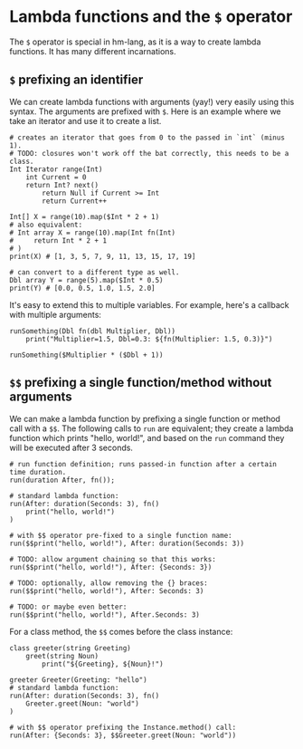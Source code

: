 # Lambda functions and the `$` operator

The `$` operator is special in hm-lang, as it is a way to create
lambda functions.  It has many different incarnations.

## `$` prefixing an identifier

We can create lambda functions with arguments (yay!) very easily using
this syntax.  The arguments are prefixed with `$`.  Here is an example
where we take an iterator and use it to create a list.

```
# creates an iterator that goes from 0 to the passed in `int` (minus 1).
# TODO: closures won't work off the bat correctly, this needs to be a class.
Int Iterator range(Int)
    int Current = 0
    return Int? next()
        return Null if Current >= Int
        return Current++

Int[] X = range(10).map($Int * 2 + 1)
# also equivalent:
# Int array X = range(10).map(Int fn(Int)
#     return Int * 2 + 1
# )
print(X) # [1, 3, 5, 7, 9, 11, 13, 15, 17, 19]

# can convert to a different type as well.
Dbl array Y = range(5).map($Int * 0.5)
print(Y) # [0.0, 0.5, 1.0, 1.5, 2.0]
```

It's easy to extend this to multiple variables.  For example, here's
a callback with multiple arguments:

```
runSomething(Dbl fn(dbl Multiplier, Dbl))
    print("Multiplier=1.5, Dbl=0.3: ${fn(Multiplier: 1.5, 0.3)}")

runSomething($Multiplier * ($Dbl + 1))
```

## `$$` prefixing a single function/method without arguments

We can make a lambda function by prefixing a single function or
method call with a `$$`.  The following calls to `run` are equivalent;
they create a lambda function which prints "hello, world!", and based
on the `run` command they will be executed after 3 seconds.

```
# run function definition; runs passed-in function after a certain time duration.
run(duration After, fn());

# standard lambda function:
run(After: duration(Seconds: 3), fn()
    print("hello, world!")
)

# with $$ operator pre-fixed to a single function name:
run($$print("hello, world!"), After: duration(Seconds: 3))

# TODO: allow argument chaining so that this works:
run($$print("hello, world!"), After: {Seconds: 3})

# TODO: optionally, allow removing the {} braces:
run($$print("hello, world!"), After: Seconds: 3)

# TODO: or maybe even better:
run($$print("hello, world!"), After.Seconds: 3)
```

For a class method, the `$$` comes before the class instance:

```
class greeter(string Greeting)
    greet(string Noun)
        print("${Greeting}, ${Noun}!")

greeter Greeter(Greeting: "hello")
# standard lambda function:
run(After: duration(Seconds: 3), fn()
    Greeter.greet(Noun: "world")
)

# with $$ operator prefixing the Instance.method() call:
run(After: {Seconds: 3}, $$Greeter.greet(Noun: "world"))
```
